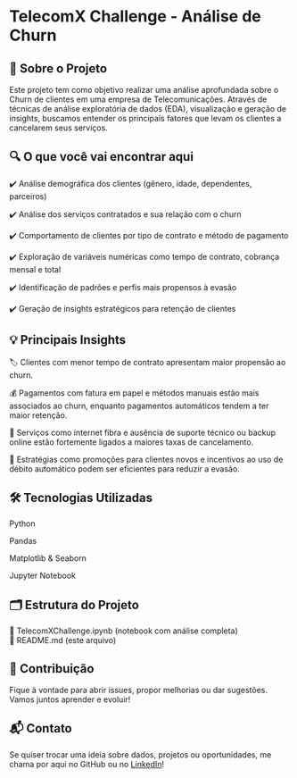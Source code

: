 # TelecomX Challenge - Análise de Churn
## 🚀 Sobre o Projeto
Este projeto tem como objetivo realizar uma análise aprofundada sobre o Churn de clientes em uma empresa de Telecomunicações. Através de técnicas de análise exploratória de dados (EDA), visualização e geração de insights, buscamos entender os principais fatores que levam os clientes a cancelarem seus serviços.

## 🔍 O que você vai encontrar aqui
✔️ Análise demográfica dos clientes (gênero, idade, dependentes, parceiros)

✔️ Análise dos serviços contratados e sua relação com o churn

✔️ Comportamento de clientes por tipo de contrato e método de pagamento

✔️ Exploração de variáveis numéricas como tempo de contrato, cobrança mensal e total

✔️ Identificação de padrões e perfis mais propensos à evasão

✔️ Geração de insights estratégicos para retenção de clientes

## 💡 Principais Insights
🏷️ Clientes com menor tempo de contrato apresentam maior propensão ao churn.

💰 Pagamentos com fatura em papel e métodos manuais estão mais associados ao churn, enquanto pagamentos automáticos tendem a ter maior retenção.

🔌 Serviços como internet fibra e ausência de suporte técnico ou backup online estão fortemente ligados a maiores taxas de cancelamento.

🎯 Estratégias como promoções para clientes novos e incentivos ao uso de débito automático podem ser eficientes para reduzir a evasão.

## 🛠️ Tecnologias Utilizadas
Python 

Pandas 

Matplotlib & Seaborn 

Jupyter Notebook 

## 🗂️ Estrutura do Projeto
📄 TelecomXChallenge.ipynb (notebook com análise completa)\
📄 README.md (este arquivo)

## 🤝 Contribuição
Fique à vontade para abrir issues, propor melhorias ou dar sugestões. Vamos juntos aprender e evoluir!

## 📬 Contato
Se quiser trocar uma ideia sobre dados, projetos ou oportunidades, me chama por aqui no GitHub ou no [LinkedIn](https://www.linkedin.com/in/yagogutterres/)!


